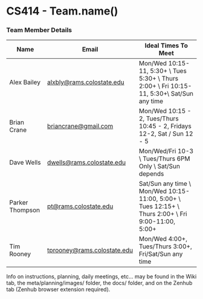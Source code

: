 # CS414 - Team.name()

### Team Member Details

| Name | Email | Ideal Times To Meet |
|---|---|---|
| Alex Bailey   | alxbly@rams.colostate.edu  | Mon/Wed 10:15-11, 5:30+ \ Tues 5:30+ \ Thurs 2:00+ \ Fri 10:15-11, 5:30+\ Sat/Sun any time  |
| Brian Crane   | briancrane@gmail.com | Mon/Wed 10:15 - 2, Tues/Thurs 10:45 - 2, Fridays 12-2, Sat / Sun 12 - 5 |
| Dave Wells   | dwells@rams.colostate.edu | Mon/Wed/Fri 10-3 \ Tues/Thurs 6PM Only \ Sat/Sun depends |
| Parker Thompson   | pt@rams.colostate.edu | Sat/Sun any time \ Mon/Wed 10:15-11:00, 5:00+ \ Tues 12:15+ \ Thurs 2:00+ \ Fri 9:00-11:00, 5:00+ |
| Tim Rooney   | tprooney@rams.colostate.edu | Mon/Wed 4:00+, Tues/Thurs 3:00+, Fri/Sat/Sun any time |

Info on instructions, planning, daily meetings, etc... may be found in the Wiki tab, the meta/planning/images/ folder, the docs/ folder, and on the Zenhub tab (Zenhub browser extension required).
